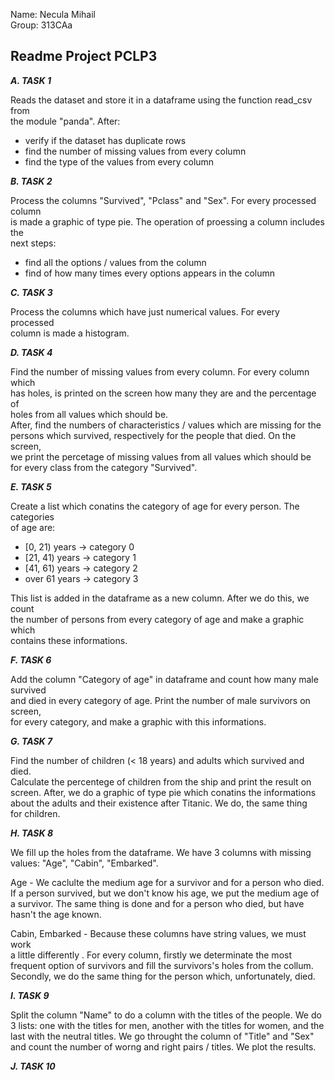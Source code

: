 Name: Necula Mihail <br>
Group: 313CAa

## Readme Project PCLP3

***A. TASK 1***

Reads the dataset and store it in a dataframe using the function read_csv from <br>
the module "panda". After:
- verify if the dataset has duplicate rows
- find the number of missing values from every column
- find the type of the values from every column

***B. TASK 2***

Process the columns "Survived", "Pclass" and "Sex". For every processed column <br>
is made a graphic of type pie. The operation of proessing a column includes the <br>
next steps:
- find all the options / values from the column
- find of how many times every options appears in the column

***C. TASK 3***

Process the columns which have just numerical values. For every processed <br>
column is made a histogram.

***D. TASK 4***

Find the number of missing values from every column. For every column which <br>
has holes, is printed on the screen how many they are and the percentage of <br>
holes from all values which should be. <br>
After, find the numbers of characteristics / values which are missing for the <br>
persons which survived, respectively for the people that died. On the screen, <br>
we print the percetage of missing values from all values which should be <br>
for every class from the category "Survived". <br>

***E. TASK 5***

Create a list which conatins the category of age for every person. The categories <br>
of age are:
- [0, 21) years -> category 0
- [21, 41) years -> category 1
- [41, 61) years -> category 2
-  over 61 years -> category 3

This list is added in the dataframe as a new column. After we do this, we count <br>
the number of persons from every category of age and make a graphic which <br>
contains these informations.

***F. TASK 6***

Add the column "Category of age" in dataframe and count how many male survived <br>
and died in every category of age. Print the number of male survivors on screen, <br> 
for every category, and make a graphic with this informations.

***G. TASK 7***

Find the number of children (< 18 years) and adults which survived and died.  <br>
Calculate the percentege of children from the ship and print the result on <br>
screen. After, we do a graphic of type pie which conatins the informations <br>
about the adults and their existence after Titanic. We do, the same thing <br>
for children.

***H. TASK 8***

We fill up the holes from the dataframe. We have 3 columns with missing <br>
values: "Age", "Cabin", "Embarked". <br>

Age - We caclulte the medium age for a survivor and for a person who died. <br>
If a person survived, but we don't know his age, we put the medium age of <br>
a survivor. The same thing is done and for a person who died, but have <br>
hasn't the age known.

Cabin, Embarked - Because these columns have string values, we must work <br>
a little differently . For every column, firstly we determinate the most <br>
frequent option of survivors and fill the survivors's holes from the collum. <br>
Secondly, we do the same thing for the person which, unfortunately, died. 

***I. TASK 9***

Split the column "Name" to do a column with the titles of the people. We do <br>
3 lists: one with the titles for men, another with the titles for women, and the <br>
last with the neutral titles. We go throught the column of "Title" and "Sex" <br>
and count the number of worng and right pairs / titles. We plot the results.

***J. TASK 10***


